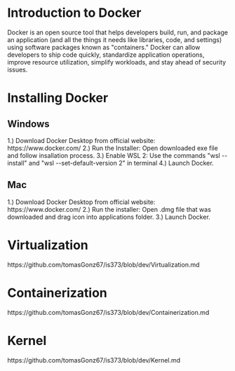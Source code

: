 <h1>Introduction to Docker</h1>
Docker is an open source tool that helps developers build, run, and package an application (and all the things it needs like libraries, code, and settings) using software packages known as "containers." Docker can allow developers to ship code quickly, standardize application operations, improve resource utilization, simplify workloads, and stay ahead of security issues.



<h1>Installing Docker</h1>
<h2>Windows</h2>
1.) Download Docker Desktop from official website: https://www.docker.com/
2.) Run the Installer: Open downloaded exe file and follow insallation process. 
3.) Enable WSL 2: Use the commands "wsl --install" and "wsl --set-default-version 2" in terminal 
4.) Launch Docker.

<h2>Mac</h2>
1.) Download Docker Desktop from official website: https://www.docker.com/
2.) Run the installer: Open .dmg file that was downloaded and drag icon into applications folder.
3.) Launch Docker.


<h1>Virtualization</h1> 
https://github.com/tomasGonz67/is373/blob/dev/Virtualization.md



<h1>Containerization</h1> https://github.com/tomasGonz67/is373/blob/dev/Containerization.md



<h1>Kernel</h1> https://github.com/tomasGonz67/is373/blob/dev/Kernel.md
